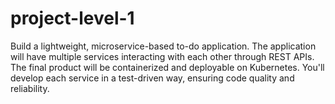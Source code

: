 # project-level-1
Build a lightweight, microservice-based to-do application. The application will have multiple services interacting with each other through REST APIs. The final product will be containerized and deployable on Kubernetes. You'll develop each service in a test-driven way, ensuring code quality and reliability.
